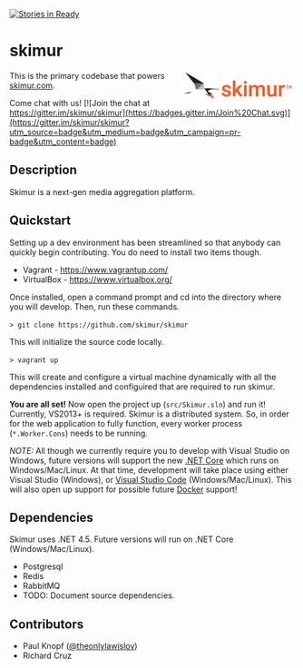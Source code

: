 [![Stories in Ready](https://badge.waffle.io/skimur/skimur.png?label=ready&title=Ready)](https://waffle.io/skimur/skimur)
# skimur

<img src="resources/logo-small.jpg" align="right" style="width:40%;">

This is the primary codebase that powers [skimur.com](http://www.skimur.com).

Come chat with us! 
[![Join the chat at https://gitter.im/skimur/skimur](https://badges.gitter.im/Join%20Chat.svg)](https://gitter.im/skimur/skimur?utm_source=badge&utm_medium=badge&utm_campaign=pr-badge&utm_content=badge)

## Description

Skimur is a next-gen media aggregation platform.

## Quickstart

Setting up a dev environment has been streamlined so that anybody can quickly begin contributing. You do need to install two items though.

- Vagrant - https://www.vagrantup.com/
- VirtualBox - https://www.virtualbox.org/

Once installed, open a command prompt and cd into the directory where you will develop. Then, run these commands.

```> git clone https://github.com/skimur/skimur```

This will initialize the source code locally.

```> vagrant up```

This will create and configure a virtual machine dynamically with all the dependencies installed and configuired that are required to run skimur.

**You are all set!** Now open the project up (```src/Skimur.sln```) and run it! Currently, VS2013+ is required. Skimur is a distributed system. So, in order for the web application to fully function, every worker process (```*.Worker.Cons```) needs to be running.

*NOTE:* All though we currently require you to develop with Visual Studio on Windows, future versions will support the new [.NET Core](https://github.com/dotnet/core) which runs on Windows/Mac/Linux. At that time, development will take place using either Visual Studio (Windows), or [Visual Studio Code](https://www.visualstudio.com/en-us/products/code-vs.aspx) (Windows/Mac/Linux). This will also open up support for possible future [Docker](https://www.docker.com/) support!

## Dependencies

Skimur uses .NET 4.5. Future versions will run on .NET Core (Windows/Mac/Linux).

- Postgresql
- Redis
- RabbitMQ
- TODO: Document source dependencies.

## Contributors

- Paul Knopf ([@theonlylawislov](http://twitter.com/theonlylawislov))
- Richard Cruz
